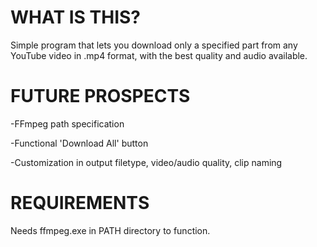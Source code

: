 # WHAT IS THIS?
Simple program that lets you download only a specified part from any YouTube video in .mp4 format, with the best quality and audio available.

# FUTURE PROSPECTS

-FFmpeg path specification

-Functional 'Download All' button

-Customization in output filetype, video/audio quality, clip naming

# REQUIREMENTS

Needs ffmpeg.exe in PATH directory to function.
